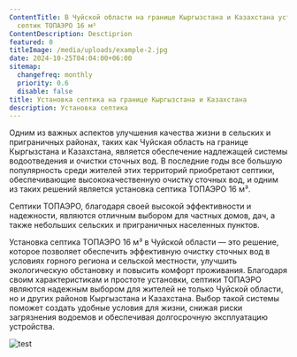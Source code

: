 ```yaml
---
ContentTitle: В Чуйской области на границе Кыргызстана и Казахстана установили
  септик ТОПАЭРО 16 м³
ContentDescription: Desctiprion
featured: 0
titleImage: /media/uploads/example-2.jpg
date: 2024-10-25T04:04:00+06:00
sitemap:
  changefreq: monthly
  priority: 0.6
  disable: false
title: Установка септика на границе Кыргызстана и Казахстана
description: Установка септика
---
```

Одним из важных аспектов улучшения качества жизни в сельских и приграничных районах, таких как Чуйская область на границе Кыргызстана и Казахстана, является обеспечение надлежащей системы водоотведения и очистки сточных вод. В последние годы все большую популярность среди жителей этих территорий приобретают септики, обеспечивающие высококачественную очистку сточных вод, и одним из таких решений является установка септика ТОПАЭРО 16 м³.

Септики ТОПАЭРО, благодаря своей высокой эффективности и надежности, являются отличным выбором для частных домов, дач, а также небольших сельских и приграничных населенных пунктов. 

Установка септика ТОПАЭРО 16 м³ в Чуйской области — это решение, которое позволяет обеспечить эффективную очистку сточных вод в условиях горного региона и сельской местности, улучшить экологическую обстановку и повысить комфорт проживания. Благодаря своим характеристикам и простоте установки, септики ТОПАЭРО являются надежным выбором для жителей не только Чуйской области, но и других районов Кыргызстана и Казахстана. Выбор такой системы поможет создать удобные условия для жизни, снижая риски загрязнения водоемов и обеспечивая долгосрочную эксплуатацию устройства.

![test](/media/uploads/untitled_7_.jpg "title")
